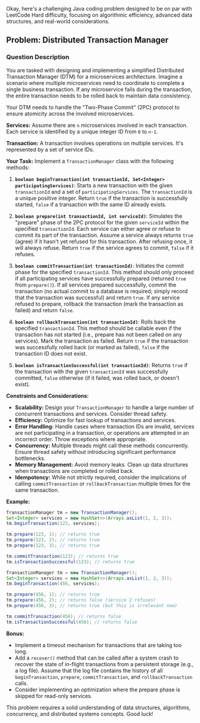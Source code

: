 Okay, here's a challenging Java coding problem designed to be on par with LeetCode Hard difficulty, focusing on algorithmic efficiency, advanced data structures, and real-world considerations.

## Problem: Distributed Transaction Manager

### Question Description

You are tasked with designing and implementing a simplified Distributed Transaction Manager (DTM) for a microservices architecture.  Imagine a scenario where multiple microservices need to coordinate to complete a single business transaction. If any microservice fails during the transaction, the entire transaction needs to be rolled back to maintain data consistency.

Your DTM needs to handle the "Two-Phase Commit" (2PC) protocol to ensure atomicity across the involved microservices.

**Services:** Assume there are `n` microservices involved in each transaction.  Each service is identified by a unique integer ID from `0` to `n-1`.

**Transaction:** A transaction involves operations on multiple services.  It's represented by a set of service IDs.

**Your Task:** Implement a `TransactionManager` class with the following methods:

1.  **`boolean beginTransaction(int transactionId, Set<Integer> participatingServices)`**:  Starts a new transaction with the given `transactionId` and a set of `participatingServices`.  The `transactionId` is a unique positive integer. Return `true` if the transaction is successfully started, `false` if a transaction with the same ID already exists.

2.  **`boolean prepare(int transactionId, int serviceId)`**:  Simulates the "prepare" phase of the 2PC protocol for the given `serviceId` within the specified `transactionId`.  Each service can either agree or refuse to commit its part of the transaction.  Assume a service always returns `true` (agree) if it hasn't yet refused for this transaction.  After refusing once, it will always refuse. Return `true` if the service agrees to commit, `false` if it refuses.

3.  **`boolean commitTransaction(int transactionId)`**:  Initiates the commit phase for the specified `transactionId`. This method should only proceed if all participating services have successfully prepared (returned `true` from `prepare()`).  If all services prepared successfully, commit the transaction (no actual commit to a database is required; simply record that the transaction was successful) and return `true`. If any service refused to prepare, rollback the transaction (mark the transaction as failed) and return `false`.

4.  **`boolean rollbackTransaction(int transactionId)`**: Rolls back the specified `transactionId`. This method should be callable even if the transaction has not started (i.e., prepare has not been called on any services).  Mark the transaction as failed.  Return `true` if the transaction was successfully rolled back (or marked as failed), `false` if the transaction ID does not exist.

5.  **`boolean isTransactionSuccessful(int transactionId)`**:  Returns `true` if the transaction with the given `transactionId` was successfully committed, `false` otherwise (if it failed, was rolled back, or doesn't exist).

**Constraints and Considerations:**

*   **Scalability:** Design your `TransactionManager` to handle a large number of concurrent transactions and services. Consider thread safety.
*   **Efficiency:** Optimize for fast lookup of transactions and services.
*   **Error Handling:**  Handle cases where transaction IDs are invalid, services are not participating in a transaction, or operations are attempted in an incorrect order.  Throw exceptions where appropriate.
*   **Concurrency:** Multiple threads might call these methods concurrently. Ensure thread safety without introducing significant performance bottlenecks.
*   **Memory Management:** Avoid memory leaks. Clean up data structures when transactions are completed or rolled back.
*   **Idempotency:** While not strictly required, consider the implications of calling `commitTransaction` or `rollbackTransaction` multiple times for the same transaction.

**Example:**

```java
TransactionManager tm = new TransactionManager();
Set<Integer> services = new HashSet<>(Arrays.asList(1, 2, 3));
tm.beginTransaction(123, services);

tm.prepare(123, 1); // returns true
tm.prepare(123, 2); // returns true
tm.prepare(123, 3); // returns true

tm.commitTransaction(123); // returns true
tm.isTransactionSuccessful(123); // returns true
```

```java
TransactionManager tm = new TransactionManager();
Set<Integer> services = new HashSet<>(Arrays.asList(1, 2, 3));
tm.beginTransaction(456, services);

tm.prepare(456, 1); // returns true
tm.prepare(456, 2); // returns false (service 2 refuses)
tm.prepare(456, 3); // returns true (but this is irrelevant now)

tm.commitTransaction(456); // returns false
tm.isTransactionSuccessful(456); // returns false
```

**Bonus:**

*   Implement a timeout mechanism for transactions that are taking too long.
*   Add a `recover()` method that can be called after a system crash to recover the state of in-flight transactions from a persistent storage (e.g., a log file).  Assume that the log file contains the history of all `beginTransaction`, `prepare`, `commitTransaction`, and `rollbackTransaction` calls.
*   Consider implementing an optimization where the prepare phase is skipped for read-only services.

This problem requires a solid understanding of data structures, algorithms, concurrency, and distributed systems concepts. Good luck!
